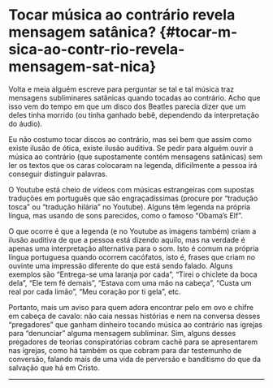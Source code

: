 # Tocar música ao contrário revela mensagem satânica? {#tocar-m-sica-ao-contr-rio-revela-mensagem-sat-nica}

Volta e meia alguém escreve para perguntar se tal e tal música traz mensagens subliminares satânicas quando tocadas ao contrário. Acho que isso vem do tempo em que um disco dos Beatles parecia dizer que um deles tinha morrido (ou tinha ganhado bebê, dependendo da interpretação do áudio).

Eu não costumo tocar discos ao contrário, mas sei bem que assim como existe ilusão de ótica, existe ilusão auditiva. Se pedir para alguém ouvir a música ao contrário (que supostamente contém mensagens satânicas) sem ler os textos que os caras colocaram na legenda, dificilmente a pessoa irá conseguir distinguir palavras.

O Youtube está cheio de vídeos com músicas estrangeiras com supostas traduções em português que são engraçadíssimas (procure por “tradução tosca” ou “tradução hilária” no Youtube). Alguns têm legenda na própria língua, mas usando de sons parecidos, como o famoso “Obama’s Elf”.

O que ocorre é que a legenda (e no Youtube as imagens também) criam a ilusão auditiva de que a pessoa está dizendo aquilo, mas na verdade é apenas uma interpretação alternativa para o som. Isto é comum na própria língua portuguesa quando ocorrem cacófatos, isto é, frases que criam no ouvinte uma impressão diferente do que está sendo falado. Alguns exemplos são “Entrega-se uma laranja por cada”, “Tirei o chiclete da boca dela”, “Ele tem fé demais”, “Estava com uma mão na cabeça”, “Custa um real por cada limão”, “Meu coração por ti gela”, etc.

Portanto, mais um aviso para quem adora encontrar pelo em ovo e chifre em cabeça de cavalo: não caia nessas histórias e nem na conversa desses “pregadores” que ganham dinheiro tocando música ao contrário nas igrejas para “denunciar” alguma mensagem subliminar. Sim, alguns desses pregadores de teorias conspiratórias cobram cachê para se apresentarem nas igrejas, como há também os que cobram para dar testemunho de conversão, falando mais de uma vida de perversão e banditismo do que da salvação que há em Cristo.

*****